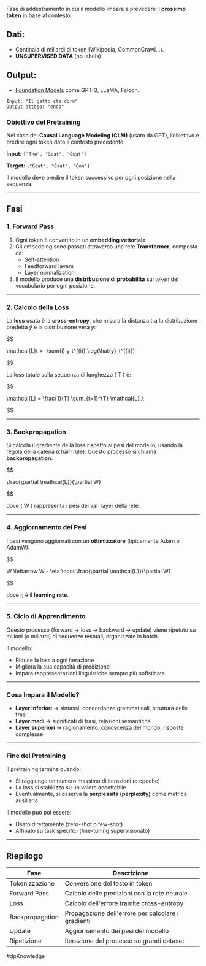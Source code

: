 Fase di addestramento in cui il modello impara a prevedere il **prossimo token** in base al contesto.

## Dati:

- Centinaia di miliardi di token (Wikipedia, CommonCrawl...).
- **UNSUPERVISED DATA** (no labels)

## Output:

- [Foundation Models](https://www.notion.so/Foundation-Models-24e04d204fa28042b89feaa458a4b495?pvs=21) come GPT-3, LLaMA, Falcon.

```
Input: "Il gatto sta dorm"
Output atteso: "endo"

```

### Obiettivo del Pretraining

Nel caso del **Causal Language Modeling (CLM)** (usato da GPT), l’obiettivo è predire ogni token dato il contesto precedente.

**Input:** `["The", "Ġcat", "Ġsat"]`

**Target:** `["Ġcat", "Ġsat", "Ġon"]`

Il modello deve predire il token successivo per ogni posizione nella sequenza.

---

## Fasi

### 1. Forward Pass

1. Ogni token è convertito in un **embedding vettoriale**.
2. Gli embedding sono passati attraverso una rete **Transformer**, composta da:
    - Self-attention
    - Feedforward layers
    - Layer normalization
3. Il modello produce una **distribuzione di probabilità** sui token del vocabolario per ogni posizione.

---

### 2. Calcolo della Loss

La **loss** usata è la **cross-entropy**, che misura la distanza tra la distribuzione predetta $\hat{y}$ e la distribuzione vera $y$:

$$

\mathcal{L}t = -\sum{i} y_t^{(i)} \log(\hat{y}_t^{(i)})

$$

La loss totale sulla sequenza di lunghezza \( T \) è:

$$

\mathcal{L} = \frac{1}{T} \sum_{t=1}^{T} \mathcal{L}_t

$$

---

### 3. Backpropagation

Si calcola il gradiente della loss rispetto ai pesi del modello, usando la regola della catena (chain rule). Questo processo si chiama **backpropagation**.

$$

\frac{\partial \mathcal{L}}{\partial W}

$$

dove \( W \) rappresenta i pesi dei vari layer della rete.

---

### 4. Aggiornamento dei Pesi

I pesi vengono aggiornati con un **ottimizzatore** (tipicamente Adam o AdamW):

$$

W \leftarrow W - \eta \cdot \frac{\partial \mathcal{L}}{\partial W}

$$

dove $\eta$ è il **learning rate**.

---

### 5. Ciclo di Apprendimento

Questo processo (forward → loss → backward → update) viene ripetuto su milioni (o miliardi) di sequenze testuali, organizzate in batch.

Il modello:

- Riduce la loss a ogni iterazione
- Migliora la sua capacità di predizione
- Impara rappresentazioni linguistiche sempre più sofisticate

---

### Cosa Impara il Modello?

- **Layer inferiori** → sintassi, concordanze grammaticali, struttura delle frasi
- **Layer medi** → significati di frasi, relazioni semantiche
- **Layer superiori** → ragionamento, conoscenza del mondo, risposte complesse

---

### Fine del Pretraining

Il pretraining termina quando:

- Si raggiunge un numero massimo di iterazioni (o epoche)
- La loss si stabilizza su un valore accettabile
- Eventualmente, si osserva la **perplessità (perplexity)** come metrica ausiliaria

Il modello può poi essere:

- Usato direttamente (zero-shot o few-shot)
- Affinato su task specifici (fine-tuning supervisionato)

---

## Riepilogo

| Fase            | Descrizione                                        |
| --------------- | -------------------------------------------------- |
| Tokenizzazione  | Conversione del testo in token                     |
| Forward Pass    | Calcolo delle predizioni con la rete neurale       |
| Loss            | Calcolo dell'errore tramite cross-entropy          |
| Backpropagation | Propagazione dell'errore per calcolare i gradienti |
| Update          | Aggiornamento dei pesi del modello                 |
| Ripetizione     | Iterazione del processo su grandi dataset          |

#dpKnowledge 